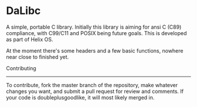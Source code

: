 DaLibc
======
A simple, portable C library.
Initially this library is aiming for ansi C (C89) compliance, with C99/C11 and POSIX being future goals. 
This is developed as part of Helix OS.

At the moment there's some headers and a few basic functions, nowhere near close to finished yet.

Contributing
- - - - - - -
To contribute, fork the master branch of the repository, make whatever changes you want,
and submit a pull request for review and comments. If your code is doubleplusgoodlike, it will most likely
merged in.
